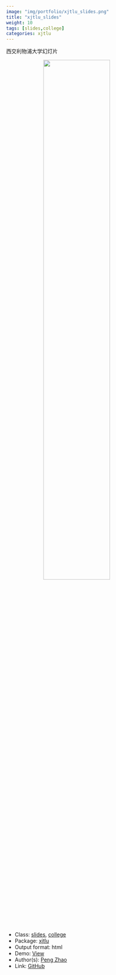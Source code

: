 ```yaml
---
image: "img/portfolio/xjtlu_slides.png"
title: "xjtlu_slides"
weight: 10
tags: [slides,college]
categories: xjtlu
---
```


西交利物浦大学幻灯片

<!--more-->

<a href="../../img/portfolio/xjtlu_slides.png"><img class = "jf-image-shadow" src="../../img/portfolio/xjtlu_slides.png" style="display: block; margin: auto;" width="60%"></a>

- Class: [slides](../../tags/slides), [college](../../tags/college)
- Package: [xjtlu](xjtlu)
- Output format: html
- Demo: [View](https://openr.pzhao.org/slides/cufe2020/)
- Author(s): [Peng Zhao](https://pzhao.org)
- Link: [GitHub](https://github.com/pzhaonet/xjtlu)


